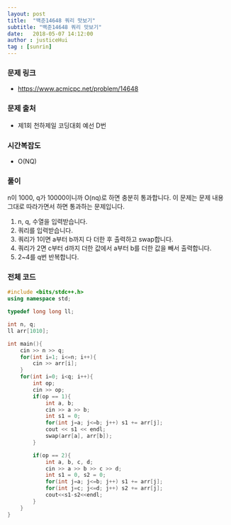 ```yaml
---
layout: post
title:  "백준14648 쿼리 맛보기"
subtitle: "백준14648 쿼리 맛보기"
date:   2018-05-07 14:12:00
author : justiceHui
tag : [sunrin]
---
```


### 문제 링크
* https://www.acmicpc.net/problem/14648

### 문제 출처
* 제1회 천하제일 코딩대회 예선 D번

### 시간복잡도
* O(NQ)

### 풀이
n이 1000, q가 10000이니까 O(nq)로 하면 충분히 통과합니다.
이 문제는 문제 내용 그대로 따라가면서 하면 통과하는 문제입니다.
1. n, q, 수열을 입력받습니다.
2. 쿼리를 입력받습니다.
3. 쿼리가 1이면 a부터 b까지 다 더한 후 출력하고 swap합니다.
4. 쿼리가 2면 c부터 d까지 더한 값에서 a부터 b를 더한 값을 빼서 출력합니다.
5. 2~4를 q번 반복합니다.

### 전체 코드
```cpp
#include <bits/stdc++.h>
using namespace std;

typedef long long ll;

int n, q;
ll arr[1010];

int main(){
	cin >> n >> q;
	for(int i=1; i<=n; i++){
		cin >> arr[i];
	}
	for(int i=0; i<q; i++){
		int op;
		cin >> op;
		if(op == 1){
			int a, b;
			cin >> a >> b;
			int s1 = 0;
			for(int j=a; j<=b; j++) s1 += arr[j];
			cout << s1 << endl;
			swap(arr[a], arr[b]);
		}

		if(op == 2){
			int a, b, c, d;
			cin >> a >> b >> c >> d;
			int s1 = 0, s2 = 0;
			for(int j=a; j<=b; j++) s1 += arr[j];
			for(int j=c; j<=d; j++) s2 += arr[j];
			cout<<s1-s2<<endl;
		}
	}
}
```
